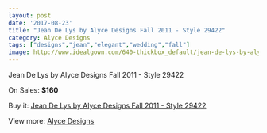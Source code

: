 ```yaml
---
layout: post
date: '2017-08-23'
title: "Jean De Lys by Alyce Designs Fall 2011 - Style 29422"
category: Alyce Designs
tags: ["designs","jean","elegant","wedding","fall"]
image: http://www.idealgown.com/640-thickbox_default/jean-de-lys-by-alyce-designs-fall-2011-style-29422.jpg
---
```

Jean De Lys by Alyce Designs Fall 2011 - Style 29422

On Sales: **$160**
<a href="https://www.idealgown.com/en/alyce-designs/258-jean-de-lys-by-alyce-designs-fall-2011-style-29422.html"><amp-img layout="responsive" width="600" height="600" src="//www.idealgown.com/640-thickbox_default/jean-de-lys-by-alyce-designs-fall-2011-style-29422.jpg" alt="Jean De Lys by Alyce Designs Fall 2011 - Style 29422 0" /></a>

Buy it: [Jean De Lys by Alyce Designs Fall 2011 - Style 29422](https://www.idealgown.com/en/alyce-designs/258-jean-de-lys-by-alyce-designs-fall-2011-style-29422.html "Jean De Lys by Alyce Designs Fall 2011 - Style 29422")

View more: [Alyce Designs](https://www.idealgown.com/en/5-alyce-designs "Alyce Designs")